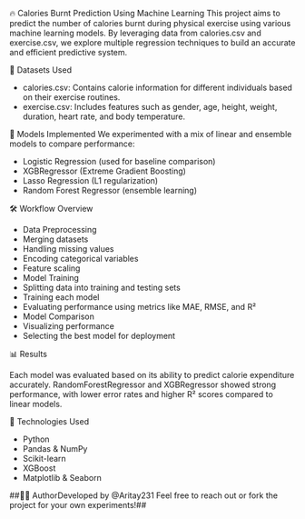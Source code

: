🔥 Calories Burnt Prediction Using Machine Learning
This project aims to predict the number of calories burnt during physical exercise using various machine learning models. By leveraging data from calories.csv and exercise.csv, we explore multiple regression techniques to build an accurate and efficient predictive system.

📂 Datasets Used
- calories.csv: Contains calorie information for different individuals based on their exercise routines.
- exercise.csv: Includes features such as gender, age, height, weight, duration, heart rate, and body temperature.

🧠 Models Implemented
We experimented with a mix of linear and ensemble models to compare performance:
- Logistic Regression (used for baseline comparison)
- XGBRegressor (Extreme Gradient Boosting)
- Lasso Regression (L1 regularization)
- Random Forest Regressor (ensemble learning)

🛠️ Workflow Overview
- Data Preprocessing
- Merging datasets
- Handling missing values
- Encoding categorical variables
- Feature scaling
- Model Training
- Splitting data into training and testing sets
- Training each model
- Evaluating performance using metrics like MAE, RMSE, and R²
- Model Comparison
- Visualizing performance
- Selecting the best model for deployment

📊 Results


Each model was evaluated based on its ability to predict calorie expenditure accurately. RandomForestRegressor and XGBRegressor showed strong performance, with lower error rates and higher R² scores compared to linear models.

🚀 Technologies Used
- Python
- Pandas & NumPy
- Scikit-learn
- XGBoost
- Matplotlib & Seaborn

##👨‍💻 AuthorDeveloped by @Aritay231 Feel free to reach out or fork the project for your own experiments!##
